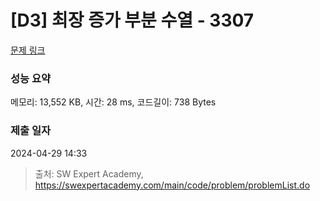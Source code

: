 # [D3] 최장 증가 부분 수열 - 3307 

[문제 링크](https://swexpertacademy.com/main/code/problem/problemDetail.do?contestProbId=AWBOKg-a6l0DFAWr) 

### 성능 요약

메모리: 13,552 KB, 시간: 28 ms, 코드길이: 738 Bytes

### 제출 일자

2024-04-29 14:33



> 출처: SW Expert Academy, https://swexpertacademy.com/main/code/problem/problemList.do